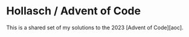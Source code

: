 Hollasch / Advent of Code
====================================================================================================

This is a shared set of my solutions to the 2023 [Advent of Code][aoc].



[aoc-2023]: https://adventofcode.com/

